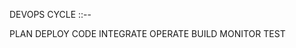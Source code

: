 DEVOPS CYCLE ::--


PLAN                   DEPLOY
CODE     INTEGRATE     OPERATE
BUILD                  MONITOR
TEST
